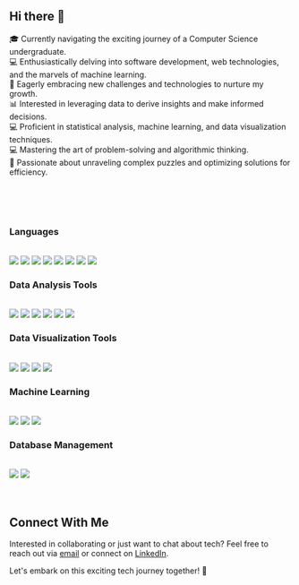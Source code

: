 ## Hi there 👋

<!--
**aditi-singh-21/aditi-singh-21** is a ✨ _special_ ✨ repository because its `README.md` (this file) appears on your GitHub profile.

Here are some ideas to get you started:
-->
 🎓 Currently navigating the exciting journey of a Computer Science undergraduate.<br>
 💻 Enthusiastically delving into software development, web technologies, and the marvels of machine learning.<br>
🌱 Eagerly embracing new challenges and technologies to nurture my growth.<br>
 📊 Interested in leveraging data to derive insights and make informed decisions.<br>
 💻 Proficient in statistical analysis, machine learning, and data visualization techniques.<br>
 💻 Mastering the art of problem-solving and algorithmic thinking.<br>
 🌟 Passionate about unraveling complex puzzles and optimizing solutions for efficiency.<br>

<br>
<br>
<br>

<div>
 <h3>Languages</h3>
 <br>
<img src ="https://img.shields.io/badge/C%2B%2B-00599C?style=for-the-badge&logo=cplusplus&logoColor=white">
<img src= "https://img.shields.io/badge/C-00599C?style=for-the-badge&logo=c&logoColor=white">
<img src="https://img.shields.io/badge/R-276DC3?style=for-the-badge&logo=r&logoColor=white">
<img src="https://img.shields.io/badge/Python-3776AB?style=for-the-badge&logo=python&logoColor=white">
<img src="https://img.shields.io/badge/SQL-4479A1?style=for-the-badge&logo=postgresql&logoColor=white">
<img src="https://img.shields.io/badge/JavaScript-F7DF1E?style=for-the-badge&logo=javascript&logoColor=black">
<img src="https://img.shields.io/badge/HTML5-E34F26?style=for-the-badge&logo=html5&logoColor=white">
<img src="https://img.shields.io/badge/CSS3-1572B6?style=for-the-badge&logo=css3&logoColor=white">
<br>
<h3>Data Analysis Tools</h3>
<br>
<img src="https://img.shields.io/badge/Pandas-150458?style=for-the-badge&logo=pandas&logoColor=white">
<img src="https://img.shields.io/badge/NumPy-013243?style=for-the-badge&logo=numpy&logoColor=white">
<img src="https://img.shields.io/badge/Jupyter-F37626?style=for-the-badge&logo=jupyter&logoColor=white">
<img src="https://img.shields.io/badge/Scikit--Learn-F7931E?style=for-the-badge&logo=scikit-learn&logoColor=white">
<img src="https://img.shields.io/badge/TensorFlow-FF6F00?style=for-the-badge&logo=tensorflow&logoColor=white">
<img src="https://img.shields.io/badge/Keras-D00000?style=for-the-badge&logo=keras&logoColor=white">
<br>
<h3>Data Visualization Tools</h3>
<br>
<img src="https://img.shields.io/badge/Matplotlib-000000?style=for-the-badge&logo=matplotlib&logoColor=white">
<img src="https://img.shields.io/badge/Seaborn-3776AB?style=for-the-badge&logo=python&logoColor=white">
<img src="https://img.shields.io/badge/Power%20BI-F2C811?style=for-the-badge&logo=power-bi&logoColor=black">
<img src="https://img.shields.io/badge/Tableau-E97627?style=for-the-badge&logo=tableau&logoColor=white">
<br>
<h3>Machine Learning</h3>
<br>
<img src="https://img.shields.io/badge/Supervised%20Learning-007EC6?style=for-the-badge&logo=supervisedlearning&logoColor=white">
<img src="https://img.shields.io/badge/Unsupervised%20Learning-007EC6?style=for-the-badge&logo=unsupervisedlearning&logoColor=white">
<img src="https://img.shields.io/badge/NLP-008000?style=for-the-badge&logo=nlp&logoColor=white">
<br>
<h3>Database Management</h3>
<br>
<img src="https://img.shields.io/badge/MySQL-4479A1?style=for-the-badge&logo=mysql&logoColor=white">
<img src="https://img.shields.io/badge/MongoDB-4EA94B?style=for-the-badge&logo=mongodb&logoColor=white">


 
 </div>
 <br>
 <br>

## Connect With Me

Interested in collaborating or just want to chat about tech? Feel free to reach out via [email](aditisinghrk906@gmail.com) or connect on [LinkedIn](www.linkedin.com/in/aditi-singh21).

Let's embark on this exciting tech journey together! 🚀
